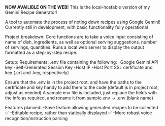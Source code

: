 **NOW AVAILIBLE ON THE WEB!**
This is the local-hostable version of my Gemini Recipe Generator!

A tool to automate the process of noting down recipes using Google Gemini!
Currently still in development, with basic functionality fully operational


Project breakdown:
Core functions are to take a voice input consisting of name of dish, ingredients, as well as optional serving suggestions, number of servings, quantities.
Runs a local web server to display the output formatted as a step-by-step recipe.

Setup:
Requirements: 
.env file containing the following:
  -Google Gemini API key
  -Self-Generated Session Key
  -Host IP
  -Host Port
SSL certificate and key (.crt and .key, respectively)

Ensure that the .env is in the project root, and have the paths to the certificate and key handy to add them to the code (default is in project root, adjust as needed)
A sample env file is included, just replace the fields with the info as required, and rename it from sample.env -> .env (blank name)

Features planned:
-Save feature allowing generated recipes to be collected ✅
-Editable recipe, rather than statically displayed ✅
-More robust voice recognition/instruction parsing 


